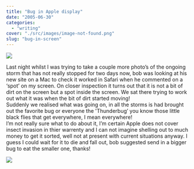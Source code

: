 ```yaml
---
title: "Bug in Apple display"
date: "2005-06-30"
categories: 
  - "writing"
cover: "./src/images/image-not-found.png"
slug: "bug-in-screen"
---
```


[![](/images/22625889_27e882dae7_m.jpg)](http://www.flickr.com/photos/funkylarma/22625889/ "ass!")

Last night whilst I was trying to take a couple more photo’s of the ongoing storm that has not really stopped for two days now, bob was looking at his new site on a Mac to check it worked in Safari when he commented on a ‘spot’ on my screen. On closer inspection it turns out that it is not a bit of dirt on the screen but a spot inside the screen. We sat there trying to work out what it was when the bit of dirt started moving!  
Suddenly we realised what was going on, in all the storms is had brought out the favorite bug or everyone the 'Thunderbug’ you know those little black flies that get everywhere, I mean everywhere!  
I’m not really sure what to do about it, I’m certain Apple does not cover insect invasion in thier warrenty and I can not imagine shelling out to much money to get it sorted, well not at present with current situations anyway. I guess I could wait for it to die and fall out, bob suggested send in a bigger bug to eat the smaller one, thanks!

[![](/images/22626505_17df2bb248_m.jpg)](http://www.flickr.com/photos/funkylarma/22626505/ "photo sharing")
